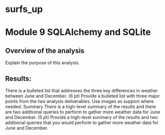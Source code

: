 # surfs_up
# Module 9 SQLAlchemy and SQLite

## Overview of the analysis
Explain the purpose of this analysis.

## Results: 
There is a bulleted list that addresses the three key differences in weather between June and December. (6 pt)
Provide a bulleted list with three major points from the two analysis deliverables. Use images as support where needed.
Summary
There is a high-level summary of the results and there are two additional queries to perform to gather more weather data for June and December. (5 pt)
Provide a high-level summary of the results and two additional queries that you would perform to gather more weather data for June and December.